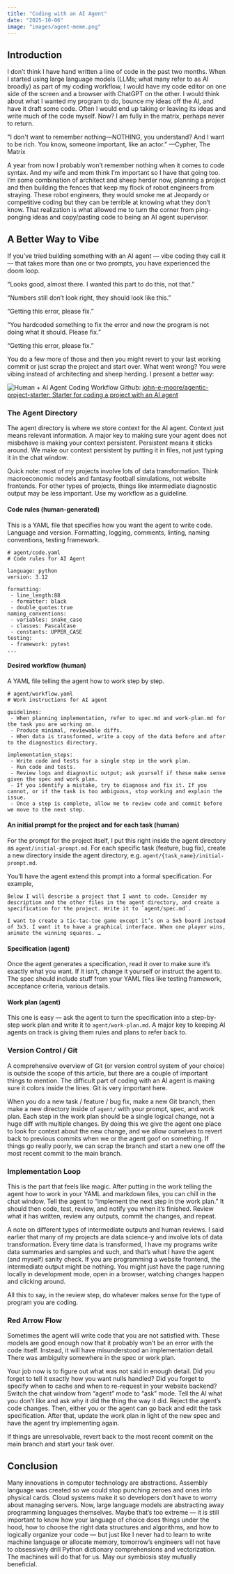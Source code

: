```yaml
---
title: "Coding with an AI Agent"
date: "2025-10-06"
image: "images/agent-meme.png" 
---
```


## Introduction
I don’t think I have hand written a line of code in the past two months. When I started using large language models (LLMs; what many refer to as AI broadly) as part of my coding workflow, I would have my code editor on one side of the screen and a browser with ChatGPT on the other. I would think about what I wanted my program to do, bounce my ideas off the AI, and have it draft some code. Often I would end up taking or leaving its ideas and write much of the code myself. Now? I am fully in the matrix, perhaps never to return.

"I don't want to remember nothing—NOTHING, you understand? And I want to be rich. You know, someone important, like an actor." —Cypher, The Matrix

A year from now I probably won’t remember nothing when it comes to code syntax. And my wife and mom think I’m important so I have that going too. I’m some combination of architect and sheep herder now, planning a project and then building the fences that keep my flock of robot engineers from straying. These robot engineers, they would smoke me at Jeopardy or competitive coding but they can be terrible at knowing what they don’t know. That realization is what allowed me to turn the corner from ping-ponging ideas and copy/pasting code to being an AI agent supervisor.

## A Better Way to Vibe
If you’ve tried building something with an AI agent — vibe coding they call it — that takes more than one or two prompts, you have experienced the doom loop. 

“Looks good, almost there. I wanted this part to do this, not that.” 

“Numbers still don’t look right, they should look like this.” 

“Getting this error, please fix.” 

“You hardcoded something to fix the error and now the program is not doing what it should. Please fix.”

“Getting this error, please fix.”

You do a few more of those and then you might revert to your last working commit or just scrap the project and start over. What went wrong? You were vibing instead of architecting and sheep herding. I present a better way:

![Human + AI Agent Coding Workflow](/blog_posts/tech/images/agent-coding-workflow.png)
Github: [john-e-moore/agentic-project-starter: Starter for coding a project with an AI agent](https://github.com/john-e-moore/agentic-project-starter)

### The Agent Directory
The agent directory is where we store context for the AI agent. Context just means relevant information. A major key to making sure your agent does not misbehave is making your context persistent. Persistent means it sticks around. We make our context persistent by putting it in files, not just typing it in the chat window.

Quick note: most of my projects involve lots of data transformation. Think macroeconomic models and fantasy football simulations, not website frontends. For other types of projects, things like intermediate diagnostic output may be less important. Use my workflow as a guideline.

#### Code rules (human-generated)
This is a YAML file that specifies how you want the agent to write code. Language and version. Formatting, logging, comments, linting, naming conventions, testing framework. 

```
# agent/code.yaml
# Code rules for AI Agent

language: python
version: 3.12

formatting:
 - line_length:88
 - formatter: black
 - double_quotes:true
naming_conventions:
 - variables: snake_case
 - classes: PascalCase
 - constants: UPPER_CASE
testing:
 - framework: pytest
...
```

#### Desired workflow (human)
A YAML file telling the agent how to work step by step.

```
# agent/workflow.yaml
# Work instructions for AI agent

guidelines:
 - When planning implementation, refer to spec.md and work-plan.md for the task you are working on.
 - Produce minimal, reviewable diffs.
 - When data is transformed, write a copy of the data before and after to the diagnostics directory.

implementation_steps: 
 - Write code and tests for a single step in the work plan.
 - Run code and tests.
 - Review logs and diagnostic output; ask yourself if these make sense given the spec and work plan.
 - If you identify a mistake, try to diagnose and fix it. If you cannot, or if the task is too ambiguous, stop working and explain the issue. 
 - Once a step is complete, allow me to review code and commit before we move to the next step.
```


#### An initial prompt for the project and for each task (human)
For the prompt for the project itself, I put this right inside the agent directory as `agent/initial-prompt.md`. For each specific task (feature, bug fix), create a new directory inside the agent directory, e.g. `agent/{task_name}/initial-prompt.md`. 

You’ll have the agent extend this prompt into a formal specification. For example,

```
Below I will describe a project that I want to code. Consider my description and the other files in the agent directory, and create a specification for the project. Write it to `agent/spec.md`.

I want to create a tic-tac-toe game except it’s on a 5x5 board instead of 3x3. I want it to have a graphical interface. When one player wins, animate the winning squares. …
```

#### Specification (agent)
Once the agent generates a specification, read it over to make sure it’s exactly what you want. If it isn’t, change it yourself or instruct the agent to. The spec should include stuff from your YAML files like testing framework, acceptance criteria, various details.

#### Work plan (agent)
This one is easy — ask the agent to turn the specification into a step-by-step work plan and write it to `agent/work-plan.md`. A major key to keeping AI agents on track is giving them rules and plans to refer back to.

### Version Control / Git
A comprehensive overview of Git (or version control system of your choice) is outside the scope of this article, but there are a couple of important things to mention. The difficult part of coding with an AI agent is making sure it colors inside the lines. Git is very important here. 

When you do a new task / feature / bug fix, make a new Git branch, then make a new directory inside of `agent/` with your prompt, spec, and work plan. Each step in the work plan should be a single logical change, not a huge diff with multiple changes. By doing this we give the agent one place to look for context about the new change, and we allow ourselves to revert back to previous commits when we or the agent goof on something. If things go really poorly, we can scrap the branch and start a new one off the most recent commit to the main branch.

### Implementation Loop
This is the part that feels like magic. After putting in the work telling the agent how to work in your YAML and markdown files, you can chill in the chat window. Tell the agent to “implement the next step in the work plan.” It should then code, test, review, and notify you when it’s finished. Review what it has written, review any outputs, commit the changes, and repeat.

A note on different types of intermediate outputs and human reviews. I said earlier that many of my projects are data science-y and involve lots of data transformation. Every time data is transformed, I have my programs write data summaries and samples and such, and that’s what I have the agent (and myself) sanity check. If you are programming a website frontend, the intermediate output might be nothing. You might just have the page running locally in development mode, open in a browser, watching changes happen and clicking around.

All this to say, in the review step, do whatever makes sense for the type of program you are coding.

### Red Arrow Flow
Sometimes the agent will write code that you are not satisfied with. These models are good enough now that it probably won’t be an error with the code itself. Instead, it will have misunderstood an implementation detail. There was ambiguity somewhere in the spec or work plan. 

Your job now is to figure out what was not said in enough detail. Did you forget to tell it exactly how you want nulls handled? Did you forget to specify when to cache and when to re-request in your website backend? Switch the chat window from “agent” mode to “ask” mode. Tell the AI what you don’t like and ask why it did the thing the way it did. Reject the agent’s code changes. Then, either you or the agent can go back and edit the task specification. After that, update the work plan in light of the new spec and have the agent try implementing again.

If things are unresolvable, revert back to the most recent commit on the main branch and start your task over.

## Conclusion
Many innovations in computer technology are abstractions. Assembly language was created so we could stop punching zeroes and ones into physical cards. Cloud systems make it so developers don’t have to worry about managing servers. Now, large language models are abstracting away programming languages themselves. Maybe that’s too extreme — it is still important to know how your language of choice does things under the hood, how to choose the right data structures and algorithms, and how to logically organize your code — but just like I never had to learn to write machine language or allocate memory, tomorrow’s engineers will not have to obsessively drill Python dictionary comprehensions and vectorization. The machines will do that for us. May our symbiosis stay mutually beneficial.
